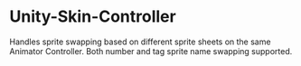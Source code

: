 # Unity-Skin-Controller
Handles sprite swapping based on different sprite sheets on the same Animator Controller. Both number and tag sprite name swapping supported.
